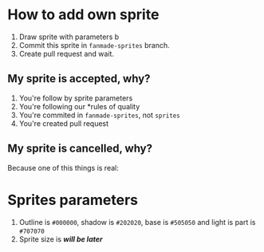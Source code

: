 # How to add own sprite 
1. Draw sprite with parameters b
2. Commit this sprite in `fanmade-sprites` branch.
3. Create pull request and wait.
## My sprite is accepted, why?
1. You're follow by sprite parameters
2. You're following our *rules of quality
2. You're commited in `fanmade-sprites`, not `sprites`
3. You're created pull request
## My sprite is cancelled, why?
Because one of this things is real:
# Sprites parameters
1. Outline is `#000000`, shadow is `#202020`, base is `#505050` and light is part is `#707070`
2. Sprite size is ***will be later***
